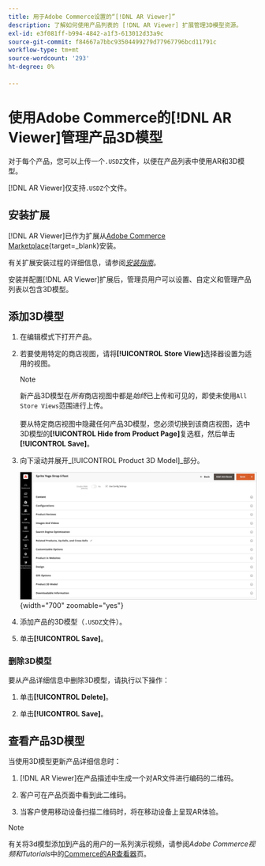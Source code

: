```yaml
---
title: 用于Adobe Commerce设置的“[!DNL AR Viewer]”
description: 了解如何使用产品列表的 [!DNL AR Viewer] 扩展管理3D模型资源。
exl-id: e3f081ff-b994-4842-a1f3-613012d33a9c
source-git-commit: f84667a7bbc93504499279d77967796bcd11791c
workflow-type: tm+mt
source-wordcount: '293'
ht-degree: 0%

---
```


# 使用Adobe Commerce的[!DNL AR Viewer]管理产品3D模型

对于每个产品，您可以上传一个`.USDZ`文件，以便在产品列表中使用AR和3D模型。

[!DNL AR Viewer]仅支持`.USDZ`个文件。

## 安装扩展

[!DNL AR Viewer]已作为扩展从[Adobe Commerce Marketplace](https://commercemarketplace.adobe.com/magento-module-arviewer.html){target=_blank}安装。

有关扩展安装过程的详细信息，请参阅&#x200B;[_安装指南_](https://experienceleague.adobe.com/docs/commerce-operations/installation-guide/tutorials/extensions.html)。

安装并配置[!DNL AR Viewer]扩展后，管理员用户可以设置、自定义和管理产品列表以包含3D模型。

## 添加3D模型

1. 在编辑模式下打开产品。

1. 若要使用特定的商店视图，请将&#x200B;**[!UICONTROL Store View]**&#x200B;选择器设置为适用的视图。

   >[!NOTE]
   >
   >新产品3D模型在&#x200B;_所有_&#x200B;商店视图中都是&#x200B;_始终_&#x200B;已上传和可见的，即使未使用`All Store Views`范围进行上传。 <br/><br/>要从特定商店视图中隐藏任何产品3D模型，您必须切换到该商店视图，选中3D模型的&#x200B;**[!UICONTROL Hide from Product Page]**&#x200B;复选框，然后单击&#x200B;**[!UICONTROL Save]**。

1. 向下滚动并展开&#x200B;_[!UICONTROL Product 3D Model]_部分。

   ![菜单弹出窗口](assets/ar-viewer-product-options.png){width="700" zoomable="yes"}

1. 添加产品的3D模型（`.USDZ`文件）。

1. 单击&#x200B;**[!UICONTROL Save]**。

### 删除3D模型

要从产品详细信息中删除3D模型，请执行以下操作：

1. 单击&#x200B;**[!UICONTROL Delete]**。

1. 单击&#x200B;**[!UICONTROL Save]**。

## 查看产品3D模型

当使用3D模型更新产品详细信息时：

1. [!DNL AR Viewer]在产品描述中生成一个对AR文件进行编码的二维码。

1. 客户可在产品页面中看到此二维码。

1. 当客户使用移动设备扫描二维码时，将在移动设备上呈现AR体验。

>[!NOTE]
>
> 有关将3d模型添加到产品的用户的一系列演示视频，请参阅&#x200B;_Adobe Commerce视频和Tutorials_&#x200B;中的[Commerce的AR查看器](https://experienceleague.adobe.com/docs/commerce-learn/tutorials/catalog/augmented-reality.html)页。
